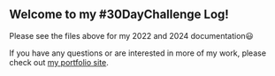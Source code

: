 ## Welcome to my #30DayChallenge Log!

Please see the files above for my 2022 and 2024 documentation😃

If you have any questions or are interested in more of my work, please check out [my portfolio site](https://solloyd.wixsite.com/portfolio/).
